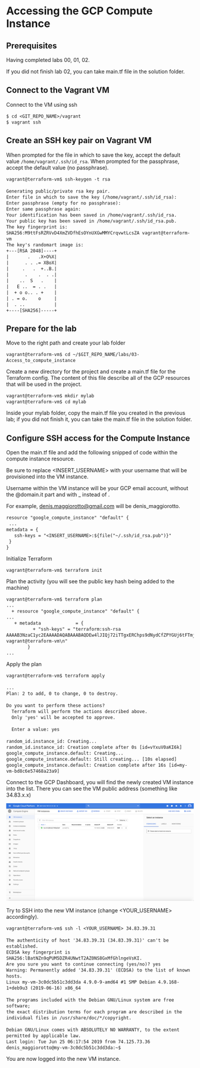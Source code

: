 # Accessing the GCP Compute Instance

## Prerequisites

Having completed labs 00, 01, 02. 

If you did not finish lab 02, you can take main.tf file in the solution folder.

## Connect to the Vagrant VM

Connect to the VM using ssh

```
$ cd <GIT_REPO_NAME>/vagrant
$ vagrant ssh
```

## Create an SSH key pair on Vagrant VM

When prompted for the file in which to save the key, accept the default value ```/home/vagrant/.ssh/id_rsa```.
When prompted for the passphrase, accept the default value (no passphrase).

```
vagrant@terraform-vm$ ssh-keygen -t rsa

Generating public/private rsa key pair.
Enter file in which to save the key (/home/vagrant/.ssh/id_rsa): 
Enter passphrase (empty for no passphrase): 
Enter same passphrase again: 
Your identification has been saved in /home/vagrant/.ssh/id_rsa.
Your public key has been saved in /home/vagrant/.ssh/id_rsa.pub.
The key fingerprint is:
SHA256:M9ttFsRZRVvD4XmZVDfhEsOYnUXGwMMYCrqvwtLcsZA vagrant@terraform-vm
The key's randomart image is:
+---[RSA 2048]----+
|       .   .X+O%X|
|      . . .= XBoX|
|     .   .  +..B.|
|      .    .  . .|
|    ..  S   .    |
|   E ..  = . .   |
|  + o o.. . +    |
| . = o.    o     |
|  . ..           |
+----[SHA256]-----+
```

## Prepare for the lab

Move to the right path and create your lab folder

```
vagrant@terraform-vm$ cd ~/$GIT_REPO_NAME/labs/03-Access_to_compute_instance
```

Create a new directory for the project and create a main.tf file for the Terraform config. The content of this file describe all of the GCP resources that will be used in the project.

```
vagrant@terraform-vm$ mkdir mylab
vagrant@terraform-vm$ cd mylab
```

Inside your mylab folder, copy the main.tf file you created in the previous lab; if you did not finish it, you can take the main.tf file in the solution folder.

## Configure SSH access for the Compute Instance

Open the main.tf file and add the following snipped of code within the compute instance resource.

Be sure to replace <INSERT_USERNAME> with your username that will be provisioned into the VM instance.

Username within the VM instance will be your GCP email account, without the @domain.it part and with _ instead of .

For example, denis.maggiorotto@gmail.com will be denis_maggiorotto.

```
resource "google_compute_instance" "default" {
 ...
metadata = {
   ssh-keys = "<INSERT_USERNAME>:${file("~/.ssh/id_rsa.pub")}"
 }
}
```

Initialize Terraform
```
vagrant@terraform-vm$ terraform init
```

Plan the activity (you will see the public key hash being added to the machine)

```
vagrant@terraform-vm$ terraform plan
...
  + resource "google_compute_instance" "default" {
...
   + metadata             = {
          + "ssh-keys" = "terraform:ssh-rsa AAAAB3NzaC1yc2EAAAADAQABAAABAQDEw4lJIQj72iTTgxERChps9dNydCfZPYGUj6tFTmjTNe6HBJtMFQ7V+Fs8QiwFQS9wrkCHMJGk1pRnzqc4DE1QAafFROGHp6gooKfbKXCjU/ZO+LuWaSYKKFiTA5R4hvs76WqdrtfMqCeNqfKmO0ERUkb/QD/PcHRtqytEj60BowCsDQdIZUKeCj3cQ8Me/06l50Xcssh1bUNgze0FCNAanBczbn/5MhCwaqOqPbNatScDMQleeNodCRQxSgdkt+EyOypr+bLXx+VDqV09guHVwZIACpo2ebutHE5j3aoBku1t8CmB3gMi2GapchQZyuSlvO/g/ZkIbPy2nSjMIGx5 vagrant@terraform-vm\n"
        }
...

```

Apply the plan
```
vagrant@terraform-vm$ terraform apply

...
Plan: 2 to add, 0 to change, 0 to destroy.

Do you want to perform these actions?
  Terraform will perform the actions described above.
  Only 'yes' will be accepted to approve.

  Enter a value: yes

random_id.instance_id: Creating...
random_id.instance_id: Creation complete after 0s [id=vYxuV0aKI6k]
google_compute_instance.default: Creating...
google_compute_instance.default: Still creating... [10s elapsed]
google_compute_instance.default: Creation complete after 16s [id=my-vm-bd8c6e57468a23a9]
```


Connect to the GCP Dashboard, you will find the newly created VM instance into the list. There you can see the VM public address (something like 34.83.x.x)

![VM list](img/VM_instances.png)


Try to SSH into the new VM instance (change <YOUR_USERNAME> accordingly).

```
vagrant@terraform-vm$ ssh -l <YOUR_USERNAME> 34.83.39.31

The authenticity of host '34.83.39.31 (34.83.39.31)' can't be established.
ECDSA key fingerprint is SHA256:lBatNZn9qPUM5DZR4UNwtT2AZ0NS8GxMfGhlngeVsKI.
Are you sure you want to continue connecting (yes/no)? yes
Warning: Permanently added '34.83.39.31' (ECDSA) to the list of known hosts.
Linux my-vm-3c0dc5b51c3dd3da 4.9.0-9-amd64 #1 SMP Debian 4.9.168-1+deb9u3 (2019-06-16) x86_64

The programs included with the Debian GNU/Linux system are free software;
the exact distribution terms for each program are described in the
individual files in /usr/share/doc/*/copyright.

Debian GNU/Linux comes with ABSOLUTELY NO WARRANTY, to the extent
permitted by applicable law.
Last login: Tue Jun 25 06:17:54 2019 from 74.125.73.36
denis_maggiorotto@my-vm-3c0dc5b51c3dd3da:~$ 
```

You are now logged into the new VM instance.

